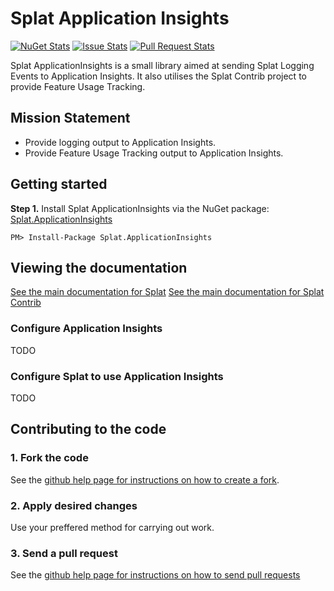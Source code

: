 # Splat Application Insights

[![NuGet Stats](https://img.shields.io/nuget/dt/splat.applicationinsights.svg)](https://www.nuget.org/packages/splat.applicationinsights) [![Issue Stats](http://www.issuestats.com/github/dhgms-solutions/splatapplicationinsights/badge/issue?style=flat)](http://www.issuestats.com/github/dhgms-solutions/splatapplicationinsights) [![Pull Request Stats](http://www.issuestats.com/github/dhgms-solutions/splatapplicationinsights/badge/pr?style=flat)](http://www.issuestats.com/github/dhgms-solutions/splat.applicationinsights) 

Splat ApplicationInsights is a small library aimed at sending Splat Logging Events to Application Insights. It also utilises the Splat Contrib project to provide Feature Usage Tracking.

## Mission Statement
* Provide logging output to Application Insights.
* Provide Feature Usage Tracking output to Application Insights.

## Getting started

**Step 1.** Install Splat ApplicationInsights via the NuGet package: [Splat.ApplicationInsights](https://www.nuget.org/packages/Splat.ApplicationInsights/)

```
PM> Install-Package Splat.ApplicationInsights
```

## Viewing the documentation

[See the main documentation for Splat](https://github.com/paulcbetts/splat)
[See the main documentation for Splat Contrib](https://github.com/DHGMS-Solutions/splatcontrib)

### Configure Application Insights ###

TODO

### Configure Splat to use Application Insights

TODO

## Contributing to the code

### 1\. Fork the code

See the [github help page for instructions on how to create a fork](http://help.github.com/fork-a-repo/).

### 2\. Apply desired changes

Use your preffered method for carrying out work.

### 3\. Send a pull request

See the [github help page for instructions on how to send pull requests](http://help.github.com/send-pull-requests/)

